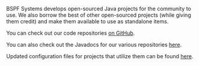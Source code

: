 <p>
BSPF Systems develops open-sourced Java projects for the community to use. We also borrow the best of other open-sourced projects (while giving them credit) and make them available to use as standalone items.
</p>

<p>
You can check out our code repositories <a href="https://github.com/bspfsystems/">on GitHub</a>.
</p>

<p>
You can also check out the Javadocs for our various repositories <a href="https://bspfsystems.org/docs/">here</a>.
</p>

<p>
Updated configuration files for projects that utilize them can be found <a href="https://bspfsystems.org/config-files/">here</a>.
</p>